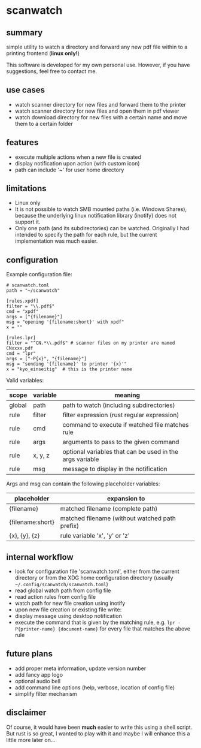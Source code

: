 # scanwatch

## summary

simple utility to watch a directory and forward any new pdf file
within to a printing frontend (**linux only!**)

This software is developed for my own personal use. However, if you
have suggestions, feel free to contact me.

## use cases

- watch scanner directory for new files and forward them to the printer
- watch scanner directory for new files and open them in pdf viewer
- watch download directory for new files with a certain name and move
  them to a certain folder

## features

- execute multiple actions when a new file is created
- display notification upon action (with custom icon)
- path can include '~' for user home directory

## limitations

- Linux only
- It is not possible to watch SMB mounted paths (i.e. Windows Shares),
  because the underlying linux notification library (inotify) does not
  support it.
- Only one path (and its subdirectories) can be watched. Originally I
  had intended to specify the path for each rule, but the current
  implementation was much easier.


## configuration

Example configuration file:

    # scanwatch.toml
    path = "~/scanwatch"
    
    [rules.xpdf]
    filter = "\\.pdf$"
    cmd = "xpdf"
    args = ["{filename}"]
    msg = "opening '{filename:short}' with xpdf"
    x = ""

    [rules.lpr]
    filter = "^CN.*\\.pdf$" # scanner files on my printer are named CNxxxx.pdf
    cmd = "lpr"
    args = ["-P{x}", "{filename}"]
    msg = "sending '{filename}' to printer '{x}'"
    x = "kyo_einseitig"  # this is the printer name

Valid variables:

| scope  | variable | meaning |
| ------ | -------- | ------- |
| global | path     | path to watch (including subdirectories) | 
| rule   | filter   | filter expression (rust regular expression) |
| rule   | cmd      | command to execute if watched file matches rule |
| rule   | args     | arguments to pass to the given command |
| rule   | x, y, z  | optional variables that can be used in the args variable |
| rule   | msg      | message to display in the notification |

Args and msg can contain the following placeholder variables:

| placeholder | expansion to |
| ----------- | ------------ |
| {filename}    | matched filename (complete path) |
| {filename:short} | matched filename (without watched path prefix) |
| {x}, {y}, {z}  | rule variable 'x', 'y' or 'z' |

## internal workflow

- look for configuration file 'scanwatch.toml', either from the
  current directory or from the XDG home configuration directory
  (usually `~/.config/scanwatch/scanwatch.toml`)
- read global watch path from config file
- read action rules from config file
- watch path for new file creation using inotify
- upon new file creation or existing file write:
- display message using desktop notification
- execute the command that is given by the matching rule, e.g. `lpr
  -P{printer-name} {document-name}` for every file that matches the
  above rule
  
## future plans

- add proper meta information, update version number
- add fancy app logo
- optional audio bell
- add command line options (help, verbose, location of config file)
- simplify filter mechanism

## disclaimer

Of course, it would have been **much** easier to write this using a
shell script. But rust is so great, I wanted to play with it and maybe
I will enhance this a little more later on...
